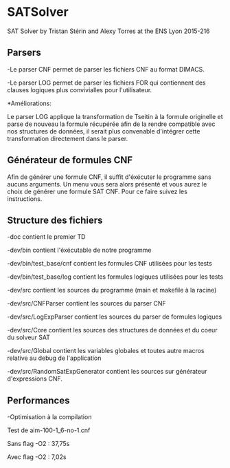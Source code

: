 # SATSolver
SAT Solver by Tristan Stérin and Alexy Torres at the ENS Lyon 2015-216

## Parsers
-Le parser CNF permet de parser les fichiers CNF au format DIMACS.

-Le parser LOG permet de parser les fichiers FOR qui contiennent des clauses logiques plus convivialles pour l'utilisateur.

*Améliorations:


Le parser LOG applique la transformation de Tseitin à la formule originelle et parse de nouveau la formule récupérée afin de la rendre compatible avec nos structures de données, il serait plus convenable d'intégrer cette transformation directement dans le parser.

## Générateur de formules CNF
Afin de générer une formule CNF, il suffit d'éxécuter le programme sans aucuns arguments. Un menu vous sera alors présenté et vous aurez le choix de générer une formule SAT CNF. Pour ce faire suivez les instructions.

## Structure des fichiers

-doc contient le premier TD

-dev/bin contient l'éxécutable de notre programme

-dev/bin/test_base/cnf contient les formules CNF utilisées pour les tests

-dev/bin/test_base/log contient les formules logiques utilisées pour les tests

-dev/src contient les sources du programme (main et makefile à la racine)

-dev/src/CNFParser contient les sources du parser CNF

-dev/src/LogExpParser contient les sources du parser de formules logiques

-dev/src/Core contient les sources des structures de données et du coeur du solveur SAT

-dev/src/Global contient les variables globales et toutes autre macros relative au debug de l'application

-dev/src/RandomSatExpGenerator contient les sources sur générateur d'expressions CNF.

## Performances
-Optimisation à la compilation

Test de aim-100-1_6-no-1.cnf 

Sans flag -O2 : 37,75s

Avec flag -O2 : 7,02s
